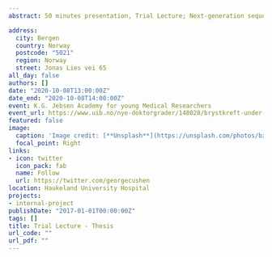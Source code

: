 ```yaml
---
abstract: 50 minutes presentation, Trial Lecture; Next-generation sequencing in the clinic Possibilities and challenges for cancer diagnosis and therapy

address:
  city: Bergen
  country: Norway
  postcode: "5021"
  region: Norway
  street: Jonas Lies vei 65
all_day: false
authors: []
date: "2020-10-08T13:00:00Z"
date_end: "2020-10-08T14:00:00Z"
event: K.G. Jebsen Academy for young Medical Researchers
event_url: https://www.uib.no/nye-doktorgrader/148028/brystkreft-under-kjemoterapi-og-nevroendokrine-karsinomer
featured: false
image:
  caption: 'Image credit: [**Unsplash**](https://unsplash.com/photos/bzdhc5b3Bxs)'
  focal_point: Right
links:
- icon: twitter
  icon_pack: fab
  name: Follow
  url: https://twitter.com/georgecushen
location: Haukeland University Hospital
projects:
- internal-project
publishDate: "2017-01-01T00:00:00Z"
tags: []
title: Trial Lecture - Thesis 
url_code: ""
url_pdf: ""
---
```


